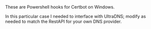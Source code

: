 These are Powershell hooks for Certbot on Windows.

In this particular case I needed to interface with UltraDNS;
modify as needed to match the RestAPI for your own DNS
provider. 